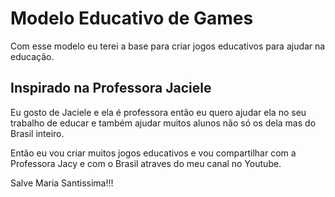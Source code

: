 # Modelo Educativo de Games

Com esse modelo eu terei a base para criar jogos educativos para ajudar na educação.

## Inspirado na Professora Jaciele

Eu gosto de Jaciele e ela é professora então eu quero ajudar ela no seu trabalho de educar e também
ajudar muitos alunos não só os dela mas do Brasil inteiro.

Então eu vou criar muitos jogos educativos e vou compartilhar com a Professora Jacy e com o Brasil atraves do
meu canal no Youtube.


Salve Maria Santissima!!!
